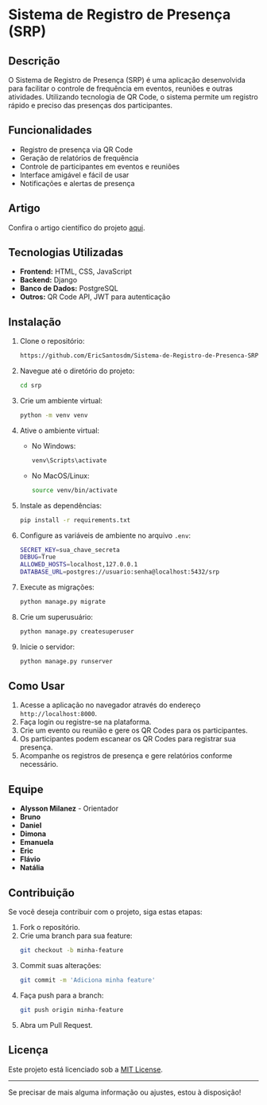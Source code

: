 
# Sistema de Registro de Presença (SRP)

## Descrição

O Sistema de Registro de Presença (SRP) é uma aplicação desenvolvida para facilitar o controle de frequência em eventos, reuniões e outras atividades. Utilizando tecnologia de QR Code, o sistema permite um registro rápido e preciso das presenças dos participantes.

## Funcionalidades

- Registro de presença via QR Code
- Geração de relatórios de frequência
- Controle de participantes em eventos e reuniões
- Interface amigável e fácil de usar
- Notificações e alertas de presença

## Artigo

Confira o artigo científico do projeto [aqui](artefatos/artigo/logs/main.pdf).

## Tecnologias Utilizadas

- **Frontend:** HTML, CSS, JavaScript
- **Backend:** Django
- **Banco de Dados:** PostgreSQL
- **Outros:** QR Code API, JWT para autenticação

## Instalação

1. Clone o repositório:
    ```sh
    https://github.com/EricSantosdm/Sistema-de-Registro-de-Presenca-SRP.git
    ```
2. Navegue até o diretório do projeto:
    ```sh
    cd srp
    ```
3. Crie um ambiente virtual:
    ```sh
    python -m venv venv
    ```
4. Ative o ambiente virtual:
    - No Windows:
        ```sh
        venv\Scripts\activate
        ```
    - No MacOS/Linux:
        ```sh
        source venv/bin/activate
        ```

5. Instale as dependências:
    ```sh
    pip install -r requirements.txt
    ```
6. Configure as variáveis de ambiente no arquivo `.env`:
    ```sh
    SECRET_KEY=sua_chave_secreta
    DEBUG=True
    ALLOWED_HOSTS=localhost,127.0.0.1
    DATABASE_URL=postgres://usuario:senha@localhost:5432/srp
    ```
7. Execute as migrações:
    ```sh
    python manage.py migrate
    ```
8. Crie um superusuário:
    ```sh
    python manage.py createsuperuser
    ```
9. Inicie o servidor:
    ```sh
    python manage.py runserver
    ```

## Como Usar

1. Acesse a aplicação no navegador através do endereço `http://localhost:8000`.
2. Faça login ou registre-se na plataforma.
3. Crie um evento ou reunião e gere os QR Codes para os participantes.
4. Os participantes podem escanear os QR Codes para registrar sua presença.
5. Acompanhe os registros de presença e gere relatórios conforme necessário.

## Equipe

- **Alysson Milanez** - Orientador
- **Bruno**
- **Daniel**
- **Dimona**
- **Emanuela**
- **Eric**
- **Flávio**
- **Natália**

## Contribuição

Se você deseja contribuir com o projeto, siga estas etapas:

1. Fork o repositório.
2. Crie uma branch para sua feature:
    ```sh
    git checkout -b minha-feature
    ```
3. Commit suas alterações:
    ```sh
    git commit -m 'Adiciona minha feature'
    ```
4. Faça push para a branch:
    ```sh
    git push origin minha-feature
    ```
5. Abra um Pull Request.

## Licença

Este projeto está licenciado sob a [MIT License](LICENSE).

---

Se precisar de mais alguma informação ou ajustes, estou à disposição!
